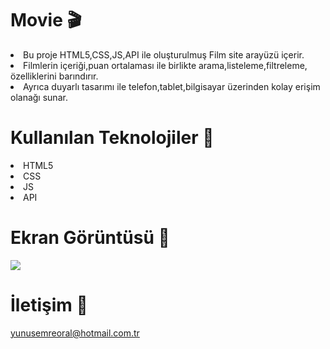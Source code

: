 # Movie 🎬

<li>Bu proje HTML5,CSS,JS,API ile oluşturulmuş Film site arayüzü içerir.</li>
<li> Filmlerin içeriği,puan ortalaması ile birlikte arama,listeleme,filtreleme, özelliklerini barındırır.</li>
<li>Ayrıca duyarlı tasarımı ile telefon,tablet,bilgisayar üzerinden kolay erişim olanağı sunar.</li>

# Kullanılan Teknolojiler 🎨

<li>HTML5</li>
<li>CSS</li>
<li>JS</li>
<li>API</li>

# Ekran Görüntüsü 🎥
<img src="movie" width="auto">      

# İletişim 📩
yunusemreoral@hotmail.com.tr

